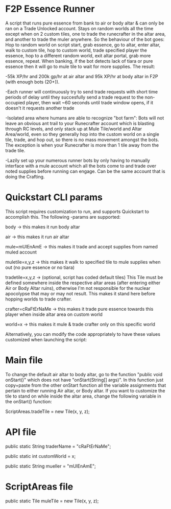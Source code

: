 # F2P Essence Runner


A script that runs pure essence from bank to air or body altar & can only be ran on a Trade Unlocked account. Stays on random worlds all the time except when on 2 custom tiles, one to trade the runecrafter in the altar area, and another to trade the muler anywhere. So the behaviour of the bot goes: Hop to random world on script start, grab essence, go to altar, enter altar, walk to custom tile, hop to custom world, trade specified player the essence, hop to a different random world, exit altar portal, grab more essence, repeat. When banking, if the bot detects lack of tiara or pure essence then it will go to mule tile to wait for more supplies. The result: 

-55k XP/hr and 200k gp/hr at air altar and 95k XP/hr at body altar in F2P (with enough bots (20+)).

-Each runner will continuously try to send trade requests with short time periods of delay until they succesfully send a trade request to the non-occupied player, then wait ~60 seconds until  trade window opens, if it doesn't it requests another trade

-Isolated area where humans are able to recognize "bot farm": Bots will not leave an obvious ant trail to your Runecrafter account which is blasting through RC levels, and only stack up at Mule Tile/world and Altar Area/world, even so they generally hop into the custom world on a single tile, trade, and hop out, so there is no mass movement amongst the bots. The exception is when your Runecrafter is more than 1 tile away from the trade tile.

-Lazily set up your numerous runner bots by only having to manually interface with a mule account which all the bots come to and trade over noted supplies before running can engage. Can be the same account that is doing the Crafting.


# Quickstart CLI params

This script requires customization to run, and supports Quickstart to accomplish this. The following -params are supported:

body  -> this makes it run body altar

air  -> this makes it run air altar

mule=mUlEnAmE  -> this makes it trade and accept supplies from named muled account

muletile=x,y,z  -> this makes it walk to specified tile to mule supplies when out (no pure essence or no tiara)

tradetile=x,y,z  -> (optional, script has coded default tiles) This Tile must be defined somewhere inside the respective altar areas (after entering either Air or Body Altar ruins), otherwise I'm not responsible for the nuclear apocolypse that may or may not result. This makes it stand here before hopping worlds to trade crafter.

crafter=cRaFtErNaMe  -> this makes it trade pure essence towards this player when inside altar area on custom world

world=x  -> this makes it mule & trade crafter only on this specific world


Alternatively, you can modify the code appropriately to have these values customized when launching the script:

# Main file

To change the default air altar to body altar, go to the function "public void onStart()" which does not have "onStart(String[] args)". In this function just copy+paste from the other onStart function all the variable assignments that pertain to either running Air altar, or Body altar. If you want to customize the tile to stand on while inside the altar area, change the following variable in the onStart() function:

ScriptAreas.tradeTile = new Tile(x, y, z);

# API file

public static String traderName = "cRaFtErNaMe";

public static int customWorld = x;

public static String mueller = "mUlEnAmE";

# ScriptAreas file

public static Tile muleTile = new Tile(x, y, z);

